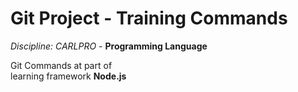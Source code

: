 # Git Project - Training Commands
_Discipline: CARLPRO_ - **Programming Language**

Git Commands at part of  
learning framework **Node.js**